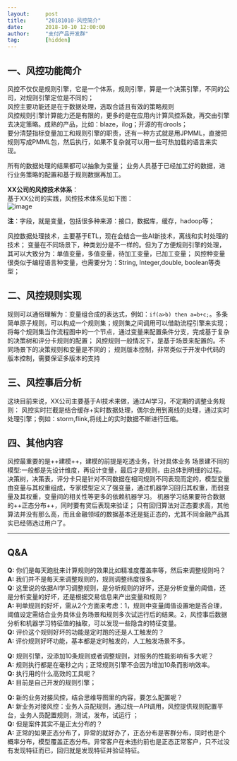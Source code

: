 ```yaml
---  
layout:     post   
title:      "20181010-风控简介"  
date:       2018-10-10 12:00:00  
author:     "支付产品开发群"  
tag:		[hidden] 
---
```


## 一、风控功能简介

风控不仅仅是规则引擎，它是一个体系，规则引擎，算是一个决策引擎，不同的公司，对规则引擎定位是不同的；  
风控主要功能还是在于数据处理，选取合适且有效的策略规则  
风控规则引擎计算能力还是有限的，更多的是在应用内计算风控系数，再交由引擎去决定策略。成熟的产品，比如：blaze，ilog；开源的有drools；   
要分清楚指标变量加工和规则引擎的职责，还有一种方式就是用JPMML，直接把规则写成PMML包，然后执行，如果不复杂就可以用一些可热加载的语言来实现。  

所有的数据处理的结果都可以抽象为变量；
业务人员基于已经加工好的数据，进行业务策略的配置和基于规则数据再加工。

**XX公司的风控技术体系**：  
基于XX公司的实践，风控技术体系见如下图：   
![image](http://static.cocolian.cn/img/20181010_193337.png)    

**注**：字段，就是变量，包括很多种来源：接口，数据库，缓存，hadoop等；  

风控数据处理技术，主要基于ETL，现在会结合一些AI新技术，离线和实时处理的技术；
变量在不同场景下，种类划分是不一样的。但为了方便规则引擎的处理，其可以大致分为：单值变量，多值变量，待加工变量，已加工变量；
风控种变量很类似于编程语言种变量，也需要分为：String, Integer,double, boolean等类型；

## 二、风控规则实现  

规则可以通俗理解为：变量组合成的表达式，例如：``if(a>b) then a=b+c;``。多条简单原子规则，可以构成一个规则集；规则集之间调用可以借助流程引擎来实现；将每个规则集当作流程图中的一个节点，通过变量来配置条件分支，完成基于复杂的决策树和评分卡规则的配置；
风控规则一般情况下，是基于场景来配置的。不同场景下的决策规则和变量是不同的；
规则版本控制，非常类似于开发中代码的版本控制，需要保证多版本的支持

## 三、风控事后分析

这块目前来说，XX公司主要基于AI技术来做，通过AI学习，不定期的调整业务规则：
风控实时拦截是结合缓存+实时数据处理，偶尔会用到离线的处理，通过实时处理引擎；例如：storm,flink,将线上的实时数据不断进行压缩。

## 四、其他内容

风控最重要的是++建模++，建模的前提是吃透业务，针对具体业务 场景建不同的模型:一般都是先设计维度，再设计变量，最后才是规则，由总体到明细的过程。
决策树，决策表，评分卡只是针对不同数据在相同规则不同表现而定的，模型变量由变量与其权重组成，专家模型定义了强变量，通过机器学习回归其权重，而弱变量及其权重，变量间的相关性等更多的依赖机器学习。
机器学习结果要符合数据的++正态分布++，同时要有贷后表现来验证；
只有回归算法对正态要求高，其他算法并没有那么高，而且金融领域的数据基本还是挺正态的，尤其不同金融产品其实已经筛选过用户了。

---

## Q&A

**Q:** 你们是每天跑批来计算规则的效果比如精准度覆盖率等，然后来调整规则吗？  
**A:** 我们并不是每天来调整规则的，规则调整纬度很多。  
**Q:** 这里说的依据AI学习调整规则，是分析规则的好坏，还是分析变量的阈值，还是分析变量的好坏，还是根据交易信息来产出变量和规则？  
**A:**  判单规则的好坏，需从2个方面来考虑：1，规则中变量阈值设置地是否合理，阈值设定需结合业务具体业务场景和规则多次试运行后的结果。2，风控事后数据分析和机器学习特征值的抽取，可以发现一些隐含的特征变量。   
**Q:** 评价这个规则好坏的功能是定时跑的还是人工触发的？  
**A:** 评价规则好坏功能，基本都是定时触发的，人工触发场景不多。  

**Q:** 规则引擎，没添加10条规则或者调整规则，对服务的性能影响有多大呢？  
**A:** 规则执行都是在毫秒之内；正常规则引擎不会因为增加10条而影响效率。   
**Q:** 执行用的什么高效的工具呢？  
**A:** 目前是自己开发的规则引擎；  

**Q:** 新的业务对接风控，结合思维导图里的内容，要怎么配置呢？  
**A:** 新业务对接风控：业务人员配规则，通过统一API调用，风控提供规则配置平台，业务人员配置规则，测试，发布，试运行
；  
**Q:** 但是案件其实不是正太分布的？  
**A:** 正常的如果正态分布了，异常的就好办了，正态分布是客群分布，同时也是个概率分布，模型覆盖正态分布。异常客户在未违约前也是正态正常客户，只不过没有发现特征而已，回归就是发现特征并验证特征。  
